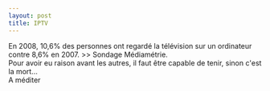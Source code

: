 ```yaml
---
layout: post
title: IPTV
---
```


En 2008, 10,6% des personnes ont regardé la télévision sur un ordinateur contre 8,6% en 2007. >> Sondage Médiamétrie.  
Pour avoir eu raison avant les autres, il faut être capable de tenir, sinon c'est la mort…  
A méditer